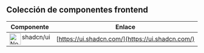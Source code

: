## Colección de componentes frontend

| Componente | Enlace |
|------------|--------|
| shadcn/ui <img align="left" alt="Node" width="30px" style="padding-right:0px;" src="https://i.imgur.com/EEYpOeh.png" />| [https://ui.shadcn.com/](https://ui.shadcn.com/) |
